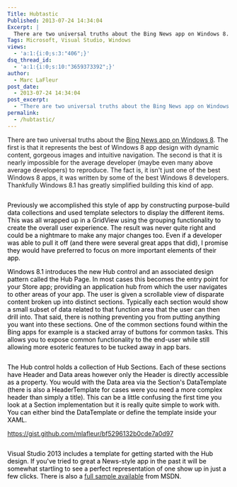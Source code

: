 ```yaml
---
Title: Hubtastic
Published: 2013-07-24 14:34:04
Excerpt: |
  There are two universal truths about the Bing News app on Windows 8. The first is that it represents the best of Windows 8 app design with dynamic content, gorgeous images and intuitive navigation. The second is that it is nearly impossible for the average developer (maybe even many above average developers) to reproduce. The fact is, it isn't just one of the best Windows 8 apps, it was written by some of the best Windows 8 developers. Thankfully Windows 8.1 has greatly simplified building this kind of app.
Tags: Microsoft, Visual Studio, Windows
views:
  - 'a:1:{i:0;s:3:"406";}'
dsq_thread_id:
  - 'a:1:{i:0;s:10:"3659373392";}'
author:
  - Marc LaFleur
post_date:
  - 2013-07-24 14:34:04
post_excerpt:
  - "There are two universal truths about the Bing News app on Windows 8. The first is that it represents the best of Windows 8 app design with dynamic content, gorgeous images and intuitive navigation. The second is that it is nearly impossible for the average developer (maybe even many above average developers) to reproduce. The fact is, it isn't just one of the best Windows 8 apps, it was written by some of the best Windows 8 developers. Thankfully Windows 8.1 has greatly simplified building this kind of app."
permalink:
  - /hubtastic/
---
```

There are two universal truths about the <a href="http://apps.microsoft.com/windows/en-US/app/news/eaaf2ce3-d5a3-4a59-ae31-276fbc44a7cd">Bing News app on Windows 8</a>. The first is that it represents the best of Windows 8 app design with dynamic content, gorgeous images and intuitive navigation. The second is that it is nearly impossible for the average developer (maybe even many above average developers) to reproduce. The fact is, it isn't just one of the best Windows 8 apps, it was written by some of the best Windows 8 developers. Thankfully Windows 8.1 has greatly simplified building this kind of app.
<p style="text-align: center;"><img alt="" src="http://massivescale.azurewebsites.net/wp-content/uploads/2013/07/072413_1933_Hubtastic1.png" /><span style="color: black;">
</span></p>
<span style="color: black;">Previously we accomplished this style of app by constructing purpose-build data collections and used template selectors to display the different items. This was all wrapped up in a GridView using the grouping functionality to create the overall user experience. The result was never quite right and could be a nightmare to make any major changes too. Even if a developer was able to pull it off (and there were several great apps that did), I promise they would have preferred to focus on more important elements of their app.</span>

<span style="color: black;">Windows 8.1 introduces the new Hub control and an associated design pattern called the Hub Page. In most cases this becomes the entry point for your Store app; providing an application hub from which the user navigates to other areas of your app. The user is given a scrollable view of disparate content broken up into distinct sections. Typically each section would show a small subset of data related to that function area that the user can then drill into. That said, there is nothing preventing you from putting anything you want into these sections. One of the common sections found within the Bing apps for example is a stacked array of buttons for common tasks. This allows you to expose common functionality to the end-user while still allowing more esoteric features to be tucked away in app bars.
</span>
<p style="text-align: center;"><img alt="" src="http://massivescale.azurewebsites.net/wp-content/uploads/2013/07/072413_1933_Hubtastic2.png" /><span style="color: black;">
</span></p>
<span style="color: black;">The Hub control holds a collection of Hub Sections. Each of these sections have Header and Data areas however only the Header is directly accessible as a property. You would with the Data area via the Section's DataTemplate (there is also a HeaderTemplate for cases were you need a more complex header than simply a title). This can be a little confusing the first time you look at a Section implementation but it is really quite simple to work with. You can either bind the DataTemplate or define the template inside your XAML.
</span>

https://gist.github.com/mlafleur/bf5296132b0cde7a0d97
<p style="text-align: center;"><img alt="" src="http://massivescale.azurewebsites.net/wp-content/uploads/2013/07/072413_1933_Hubtastic3.jpg" /><img alt="" src="http://massivescale.azurewebsites.net/wp-content/uploads/2013/07/072413_1933_Hubtastic4.png" /><span style="color: black;">
</span></p>
<span style="color: black;">Visual Studio 2013 includes a template for getting started with the Hub design. If you've tried to great a News-style app in the past it will be somewhat startling to see a perfect representation of one show up in just a few clicks. There is also a <a href="http://code.msdn.microsoft.com/windowsapps/XAML-Hub-control-sample-5d116fa9?fileId=72255&amp;pathId=1661474377&amp;lineno=17">full sample available</a> from MSDN.
</span>
<p style="text-align: center;"><img alt="" src="http://massivescale.azurewebsites.net/wp-content/uploads/2013/07/072413_1933_Hubtastic5.png" /><span style="color: black;">
</span></p>